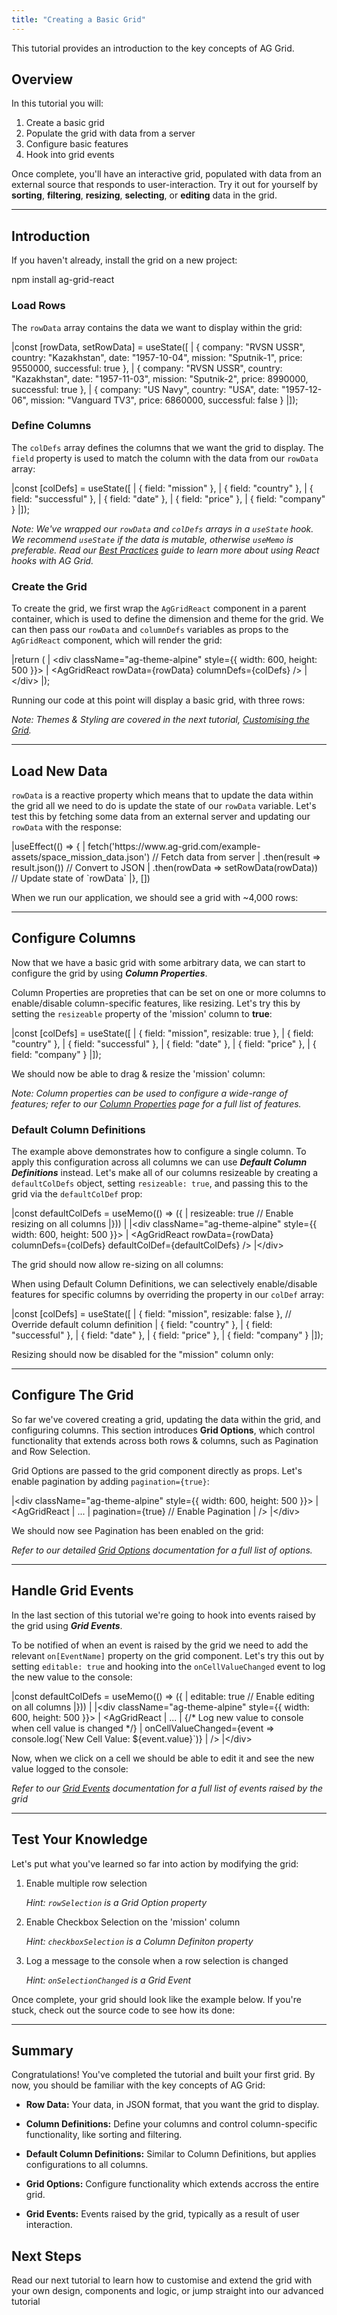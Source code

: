 ```yaml
---
title: "Creating a Basic Grid"
---
```


This tutorial provides an introduction to the key concepts of AG Grid.

## Overview

In this tutorial you will:

1. Create a basic grid
2. Populate the grid with data from a server
3. Configure basic features
4. Hook into grid events

Once complete, you'll have an interactive grid, populated with data from an external source that responds to user-interaction. Try it out for yourself by __sorting__, __filtering__, __resizing__, __selecting__, or __editing__ data in the grid.

<grid-example title='Testing Example' name='testing-example' type='generated' options='{ "exampleHeight": 550 }'></grid-example>

---

## Introduction

If you haven't already, install the grid on a new project:

<snippet transform={false} language="bash">
npm install ag-grid-react
</snippet>

<framework-specific-section frameworks="react">

### Load Rows

The `rowData` array contains the data we want to display within the grid:

<snippet transform={false} language="jsx">
|const [rowData, setRowData] = useState([
|  { company: "RVSN USSR", country: "Kazakhstan", date: "1957-10-04", mission: "Sputnik-1", price: 9550000, successful: true },
|  { company: "RVSN USSR", country: "Kazakhstan", date: "1957-11-03", mission: "Sputnik-2", price: 8990000, successful: true },
|  { company: "US Navy", country: "USA", date: "1957-12-06", mission: "Vanguard TV3", price: 6860000, successful: false }
|]);
</snippet>

### Define Columns

The `colDefs` array defines the columns that we want the grid to display. The `field` property is used to match the column with the data from our `rowData` array:

<snippet transform={false} language="jsx">
|const [colDefs] = useState([
|  { field: "mission" },
|  { field: "country" },
|  { field: "successful" },
|  { field: "date" },
|  { field: "price" },
|  { field: "company" }
|]);
</snippet>

_Note: We've wrapped our `rowData` and `colDefs` arrays in a `useState` hook. We recommend `useState` if the data is mutable, otherwise `useMemo` is preferable. Read our [Best Practices](/react-hooks/) guide to learn more about using React hooks with AG Grid._

### Create the Grid

To create the grid, we first wrap the `AgGridReact` component in a parent container, which is used to define the dimension and theme for the grid. We can then pass our `rowData` and `columnDefs` variables as props to the `AgGridReact` component, which will render the grid:

<snippet transform={false} language="jsx">
|return (
|  &lt;div className="ag-theme-alpine" style={{ width: 600, height: 500 }}>
|    &lt;AgGridReact rowData={rowData} columnDefs={colDefs} />
|  &lt;/div>
|);
</snippet>

Running our code at this point will display a basic grid, with three rows:

</framework-specific-section>

<grid-example title='Basic Example' name='basic-example' type='generated' options='{ "exampleHeight": 215 }'></grid-example>

_Note: Themes & Styling are covered in the next tutorial, [Customising the Grid](/customising-the-grid/)._

---

<!--- Updating Row Data Section -->

## Load New Data

<framework-specific-section frameworks="react">

`rowData` is a reactive property which means that to update the data within the grid all we need to do is update the state of our `rowData` variable. Let's test this by fetching some data from an external server and updating our `rowData` with the response:

<snippet transform={false} language="jsx">
|useEffect(() => {
|  fetch('https://www.ag-grid.com/example-assets/space_mission_data.json') // Fetch data from server
|    .then(result => result.json()) // Convert to JSON
|    .then(rowData => setRowData(rowData)) // Update state of `rowData`
|}, [])
</snippet>

</framework-specific-section>

When we run our application, we should see a grid with ~4,000 rows:

<grid-example title='Updating Example' name='updating-example' type='generated' options='{ "exampleHeight": 550 }'></grid-example>

---

<!--- Configuring Columns Section -->

## Configure Columns

<framework-specific-section frameworks="react">

Now that we have a basic grid with some arbitrary data, we can start to configure the grid by using ___Column Properties___.

Column Properties are propreties that can be set on one or more columns to enable/disable column-specific features, like resizing. Let's try this by setting the `resizeable` property of the 'mission' column to __true__:

<snippet transform={false} language="jsx">
|const [colDefs] = useState([
|  { field: "mission", resizable: true },
|  { field: "country" },
|  { field: "successful" },
|  { field: "date" },
|  { field: "price" },
|  { field: "company" }
|]);
</snippet>

</framework-specific-version>

We should now be able to drag & resize the 'mission' column:

<grid-example title='Configuring Columns Example' name='configure-columns-example' type='generated' options='{ "exampleHeight": 550 }'></grid-example>

_Note: Column properties can be used to configure a wide-range of features; refer to our [Column Properties](/column-properties/) page for a full list of features._

### Default Column Definitions

<framework-specific-section frameworks="react">

The example above demonstrates how to configure a single column. To apply this configuration across all columns we can use ___Default Column Definitions___ instead. Let's make all of our columns resizeable by creating a `defaultColDefs` object, setting `resizeable: true`, and passing this to the grid via the `defaultColDef` prop:

<snippet transform={false} language="jsx">
|const defaultColDefs = useMemo(() => ({
|  resizeable: true // Enable resizing on all columns
|}))
|
|&lt;div className="ag-theme-alpine" style={{ width: 600, height: 500 }}>
|  &lt;AgGridReact rowData={rowData} columnDefs={colDefs} defaultColDef={defaultColDefs} />
|&lt;/div>
</snippet>

</framework-specific-section>

The grid should now allow re-sizing on all columns:

<grid-example title='Default Column Definitions Example' name='default-columns-example' type='generated' options='{ "exampleHeight": 550 }'></grid-example>

<framework-specific-section frameworks="react">

When using Default Column Definitions, we can selectively enable/disable features for specific columns by overriding the property in our `colDef` array:

<snippet transform={false} language="jsx">
|const [colDefs] = useState([
|  { field: "mission", resizable: false }, // Override default column definition
|  { field: "country" },
|  { field: "successful" },
|  { field: "date" },
|  { field: "price" },
|  { field: "company" }
|]);
</snippet>

Resizing should now be disabled for the "mission" column only:

<grid-example title='Exclude Default Column Definitions Example' name='override-default-columns-example' type='generated' options='{ "exampleHeight": 550 }'></grid-example>

---

## Configure The Grid

So far we've covered creating a grid, updating the data within the grid, and configuring columns. This section introduces __Grid Options__, which control functionality that extends across both rows & columns, such as Pagination and Row Selection.

Grid Options are passed to the grid component directly as props. Let's enable pagination by adding `pagination={true}`:

<snippet transform={false} language="jsx">
|&lt;div className="ag-theme-alpine" style={{ width: 600, height: 500 }}>
|  &lt;AgGridReact
|    ...
|    pagination={true} // Enable Pagination
|  />
|&lt;/div>
</snippet>

We should now see Pagination has been enabled on the grid:

<grid-example title='Grid Options Example' name='grid-options-example' type='generated' options='{ "exampleHeight": 550 }'></grid-example>

_Refer to our detailed [Grid Options](/grid-options/) documentation for a full list of options._

---

## Handle Grid Events

In the last section of this tutorial we're going to hook into events raised by the grid using ___Grid Events___.

To be notified of when an event is raised by the grid we need to add the relevant `on[EventName]` property on the grid component. Let's try this out by setting `editable: true` and hooking into the `onCellValueChanged` event to log the new value to the console:

<snippet transform={false} language="jsx">
|const defaultColDefs = useMemo(() => ({
|  editable: true // Enable editing on all columns
|}))
|
|&lt;div className="ag-theme-alpine" style={{ width: 600, height: 500 }}>
|  &lt;AgGridReact
|    ...
|    {/* Log new value to console when cell value is changed */}
|    onCellValueChanged={event => console.log(`New Cell Value: ${event.value}`)}
|  />
|&lt;/div>
</snippet>

Now, when we click on a cell we should be able to edit it and see the new value logged to the console:

<grid-example title='Complete Example' name='grid-events-example' type='generated' options='{ "exampleHeight": 550 }'></grid-example>

_Refer to our [Grid Events](/grid-events/) documentation for a full list of events raised by the grid_

---

</framework-specific-section>

## Test Your Knowledge

Let's put what you've learned so far into action by modifying the grid:

1. Enable multiple row selection

   _Hint: `rowSelection` is a Grid Option property_

2. Enable Checkbox Selection on the 'mission' column

   _Hint: `checkboxSelection` is a Column Definiton property_

3. Log a message to the console when a row selection is changed

   _Hint: `onSelectionChanged` is a Grid Event_

Once complete, your grid should look like the example below. If you're stuck, check out the source code to see how its done:

<grid-example title='Testing Example' name='testing-example' type='generated' options='{ "exampleHeight": 550 }'></grid-example>

---

## Summary

Congratulations! You've completed the tutorial and built your first grid. By now, you should be familiar with the key concepts of AG Grid:

- __Row Data:__ Your data, in JSON format, that you want the grid to display.

- __Column Definitions:__ Define your columns and control column-specific functionality, like sorting and filtering.

- __Default Column Definitions:__ Similar to Column Definitions, but applies configurations to all columns.

- __Grid Options:__ Configure functionality which extends accross the entire grid.

- __Grid Events:__ Events raised by the grid, typically as a result of user interaction.

## Next Steps

Read our next tutorial to learn how to customise and extend the grid with your own design, components and logic, or jump straight into our advanced tutorial

<next-step-tiles tutorial1="false" tutorial2="false" tutorial3="true"/>